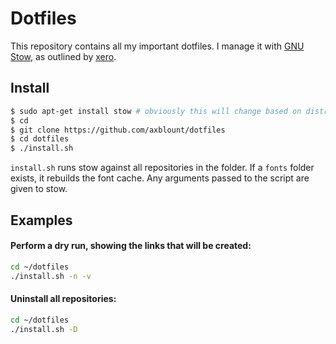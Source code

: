 Dotfiles
========

This repository contains all my important dotfiles.
I manage it with [GNU Stow][2], as outlined by [xero][1].

Install
-------

```sh
$ sudo apt-get install stow # obviously this will change based on distro
$ cd
$ git clone https://github.com/axblount/dotfiles
$ cd dotfiles
$ ./install.sh
```

`install.sh` runs stow against all repositories in the folder. If a `fonts`
folder exists, it rebuilds the font cache. Any arguments passed to the script
are given to stow.

Examples
--------

#### Perform a dry run, showing the links that will be created:
```sh
cd ~/dotfiles
./install.sh -n -v
```

#### Uninstall all repositories:
```sh
cd ~/dotfiles
./install.sh -D
```

[1]: https://github.com/xero/dotfiles
[2]: https://www.gnu.org/software/stow/

